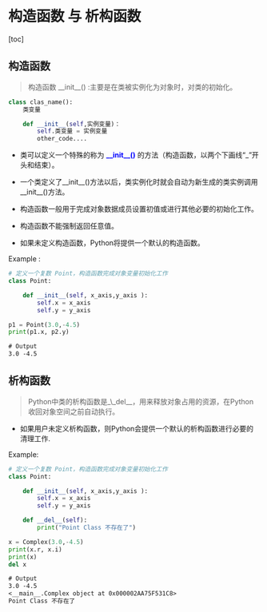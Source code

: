 # 构造函数 与 析构函数

[toc]

## 构造函数 

> 构造函数 \_\_init\_\_() :主要是在类被实例化为对象时，对类的初始化。

```python
class clas_name():
    类变量

    def __init__(self,实例变量)：
        self.类变量 = 实例变量
        other_code....
```

- 类可以定义一个特殊的称为 **<font color="blue"> \_\_init\_\_()</font>** 的方法（构造函数，以两个下画线“_”开头和结束）。

- 一个类定义了__init__()方法以后，类实例化时就会自动为新生成的类实例调用__init__()方法。

- 构造函数一般用于完成对象数据成员设置初值或进行其他必要的初始化工作。
- 构造函数不能强制返回任意值。

- 如果未定义构造函数，Python将提供一个默认的构造函数。

Example :

```python
# 定义一个复数 Point，构造函数完成对象变量初始化工作
class Point:

    def __init__(self, x_axis,y_axis ):
        self.x = x_axis
        self.y = y_axis

p1 = Point(3.0,-4.5)
print(p1.x, p2.y)
```

```txt
# Output
3.0 -4.5
```
## 析构函数 

> Python中类的析构函数是_\\_del\_\_，用来释放对象占用的资源，在Python收回对象空间之前自动执行。

- 如果用户未定义析构函数，则Python会提供一个默认的析构函数进行必要的清理工作.

Example:



```python
# 定义一个复数 Point，构造函数完成对象变量初始化工作
class Point:

    def __init__(self, x_axis,y_axis ):
        self.x = x_axis
        self.y = y_axis

    def __del__(self):
        print("Point Class 不存在了")

x = Complex(3.0,-4.5)
print(x.r, x.i)
print(x)
del x
```
```txt
# Output
3.0 -4.5
<__main__.Complex object at 0x000002AA75F531C8>
Point Class 不存在了
```